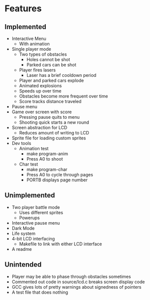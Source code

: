 # Features

## Implemented

* Interactive Menu
  * With animation
* Single player mode
  * Two types of obstacles
    * Holes cannot be shot
    * Parked cars can be shot
  * Player fires lasers
    * Laser has a brief cooldown period
  * Player and parked cars explode
  * Animated explosions
  * Speeds up over time
  * Obstacles become more frequent over time
  * Score tracks distance traveled
* Pause menu
* Game over screen with score
  * Pressing pause quits to menu
  * Shooting quick starts a new round
* Screen abstraction for LCD
  * Reduces amount of writing to LCD
* Sprite file for loading custom sprites
* Dev tools
  * Animation test
    * make program-anim
    * Press A0 to shoot
  * Char test
    * make program-char
    * Press A0 to cycle through pages
    * PORTB displays page number

## Unimplemented

* Two player battle mode
  * Uses different sprites
  * Powerups
* Interactive pause menu
* Dark Mode
* Life system
* 4-bit LCD interfacing
  * Makefile to link with either LCD interface
* A readme

## Unintended

* Player may be able to phase through
obstacles sometimes
* Commented out code in source/lcd.c
breaks screen display code
* GCC gives lots of pretty warnings about
signedness of pointers
* A test file that does nothing
